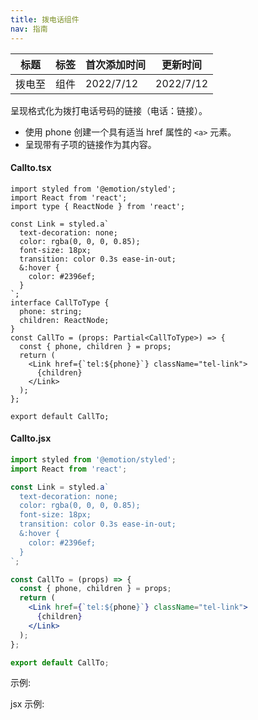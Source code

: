 ```yaml
---
title: 拨电话组件
nav: 指南
---
```


| 标题   | 标签 | 首次添加时间 | 更新时间  |
| ------ | ---- | ------------ | --------- |
| 拨电至 | 组件 | 2022/7/12    | 2022/7/12 |

呈现格式化为拨打电话号码的链接（电话：链接）。

- 使用 phone 创建一个具有适当 href 属性的 `<a>` 元素。
- 呈现带有子项的链接作为其内容。

#### Callto.tsx

```tsx | pure
import styled from '@emotion/styled';
import React from 'react';
import type { ReactNode } from 'react';

const Link = styled.a`
  text-decoration: none;
  color: rgba(0, 0, 0, 0.85);
  font-size: 18px;
  transition: color 0.3s ease-in-out;
  &:hover {
    color: #2396ef;
  }
`;
interface CallToType {
  phone: string;
  children: ReactNode;
}
const CallTo = (props: Partial<CallToType>) => {
  const { phone, children } = props;
  return (
    <Link href={`tel:${phone}`} className="tel-link">
      {children}
    </Link>
  );
};

export default CallTo;
```

#### Callto.jsx

```jsx | pure
import styled from '@emotion/styled';
import React from 'react';

const Link = styled.a`
  text-decoration: none;
  color: rgba(0, 0, 0, 0.85);
  font-size: 18px;
  transition: color 0.3s ease-in-out;
  &:hover {
    color: #2396ef;
  }
`;

const CallTo = (props) => {
  const { phone, children } = props;
  return (
    <Link href={`tel:${phone}`} className="tel-link">
      {children}
    </Link>
  );
};

export default CallTo;
```

示例:

<code src="./Demo.zh-CN.tsx" id="callToTsxDemoZH"></code>

jsx 示例:

<code src="./jsx/Demo.zh-CN.jsx" id="callToJsxDemoZH"></code>
